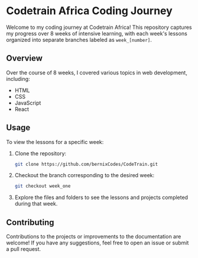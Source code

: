 
# Codetrain Africa Coding Journey

Welcome to my coding journey at Codetrain Africa! This repository captures my progress over 8 weeks of intensive learning, with each week's lessons organized into separate branches labeled as `week_[number]`.

## Overview

Over the course of 8 weeks, I covered various topics in web development, including:

- HTML
- CSS
- JavaScript
- React



## Usage

To view the lessons for a specific week:

1. Clone the repository:
   ```bash
   git clone https://github.com/bernixCodes/CodeTrain.git
   ```

2. Checkout the branch corresponding to the desired week:
   ```bash
   git checkout week_one
   ```

3. Explore the files and folders to see the lessons and projects completed during that week.

## Contributing

Contributions to the projects or improvements to the documentation are welcome! If you have any suggestions, feel free to open an issue or submit a pull request.

